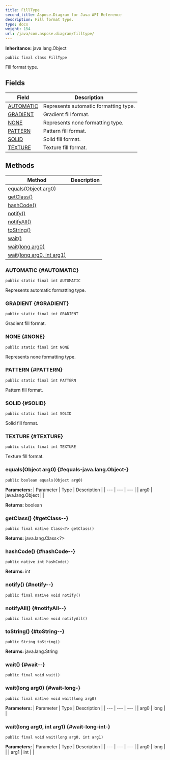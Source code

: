 ```yaml
---
title: FillType
second_title: Aspose.Diagram for Java API Reference
description: Fill format type.
type: docs
weight: 154
url: /java/com.aspose.diagram/filltype/
---
```


**Inheritance:**
java.lang.Object
```
public final class FillType
```

Fill format type.
## Fields

| Field | Description |
| --- | --- |
| [AUTOMATIC](#AUTOMATIC) | Represents automatic formatting type. |
| [GRADIENT](#GRADIENT) | Gradient fill format. |
| [NONE](#NONE) | Represents none formatting type. |
| [PATTERN](#PATTERN) | Pattern fill format. |
| [SOLID](#SOLID) | Solid fill format. |
| [TEXTURE](#TEXTURE) | Texture fill format. |
## Methods

| Method | Description |
| --- | --- |
| [equals(Object arg0)](#equals-java.lang.Object-) |  |
| [getClass()](#getClass--) |  |
| [hashCode()](#hashCode--) |  |
| [notify()](#notify--) |  |
| [notifyAll()](#notifyAll--) |  |
| [toString()](#toString--) |  |
| [wait()](#wait--) |  |
| [wait(long arg0)](#wait-long-) |  |
| [wait(long arg0, int arg1)](#wait-long-int-) |  |
### AUTOMATIC {#AUTOMATIC}
```
public static final int AUTOMATIC
```


Represents automatic formatting type.

### GRADIENT {#GRADIENT}
```
public static final int GRADIENT
```


Gradient fill format.

### NONE {#NONE}
```
public static final int NONE
```


Represents none formatting type.

### PATTERN {#PATTERN}
```
public static final int PATTERN
```


Pattern fill format.

### SOLID {#SOLID}
```
public static final int SOLID
```


Solid fill format.

### TEXTURE {#TEXTURE}
```
public static final int TEXTURE
```


Texture fill format.

### equals(Object arg0) {#equals-java.lang.Object-}
```
public boolean equals(Object arg0)
```




**Parameters:**
| Parameter | Type | Description |
| --- | --- | --- |
| arg0 | java.lang.Object |  |

**Returns:**
boolean
### getClass() {#getClass--}
```
public final native Class<?> getClass()
```




**Returns:**
java.lang.Class<?>
### hashCode() {#hashCode--}
```
public native int hashCode()
```




**Returns:**
int
### notify() {#notify--}
```
public final native void notify()
```




### notifyAll() {#notifyAll--}
```
public final native void notifyAll()
```




### toString() {#toString--}
```
public String toString()
```




**Returns:**
java.lang.String
### wait() {#wait--}
```
public final void wait()
```




### wait(long arg0) {#wait-long-}
```
public final native void wait(long arg0)
```




**Parameters:**
| Parameter | Type | Description |
| --- | --- | --- |
| arg0 | long |  |

### wait(long arg0, int arg1) {#wait-long-int-}
```
public final void wait(long arg0, int arg1)
```




**Parameters:**
| Parameter | Type | Description |
| --- | --- | --- |
| arg0 | long |  |
| arg1 | int |  |

